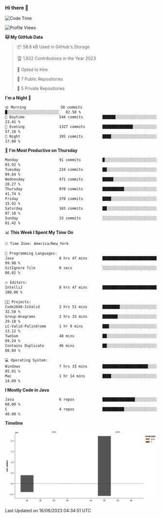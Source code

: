 ### Hi there 👋

<!--START_SECTION:waka-->
![Code Time](http://img.shields.io/badge/Code%20Time-12%20hrs%2026%20mins-blue)

![Profile Views](http://img.shields.io/badge/Profile%20Views-0-blue)

**🐱 My GitHub Data** 

> 📦 58.8 kB Used in GitHub's Storage 
 > 
> 🏆 1,822 Contributions in the Year 2023
 > 
> 💼 Opted to Hire
 > 
> 📜 7 Public Repositories 
 > 
> 🔑 5 Private Repositories 
 > 
**I'm a Night 🦉** 

```text
🌞 Morning                58 commits          █░░░░░░░░░░░░░░░░░░░░░░░░   02.50 % 
🌆 Daytime                544 commits         ██████░░░░░░░░░░░░░░░░░░░   23.41 % 
🌃 Evening                1327 commits        ██████████████░░░░░░░░░░░   57.10 % 
🌙 Night                  395 commits         ████░░░░░░░░░░░░░░░░░░░░░   17.00 % 
```
📅 **I'm Most Productive on Thursday** 

```text
Monday                   91 commits          █░░░░░░░░░░░░░░░░░░░░░░░░   03.92 % 
Tuesday                  224 commits         ██░░░░░░░░░░░░░░░░░░░░░░░   09.64 % 
Wednesday                471 commits         █████░░░░░░░░░░░░░░░░░░░░   20.27 % 
Thursday                 970 commits         ██████████░░░░░░░░░░░░░░░   41.74 % 
Friday                   370 commits         ████░░░░░░░░░░░░░░░░░░░░░   15.92 % 
Saturday                 165 commits         ██░░░░░░░░░░░░░░░░░░░░░░░   07.10 % 
Sunday                   33 commits          ░░░░░░░░░░░░░░░░░░░░░░░░░   01.42 % 
```


📊 **This Week I Spent My Time On** 

```text
🕑︎ Time Zone: America/New_York

💬 Programming Languages: 
Java                     8 hrs 47 mins       █████████████████████████   99.98 % 
GitIgnore file           0 secs              ░░░░░░░░░░░░░░░░░░░░░░░░░   00.02 % 

🔥 Editors: 
IntelliJ                 8 hrs 47 mins       █████████████████████████   100.00 % 

🐱‍💻 Projects: 
Code2040-IsValid         2 hrs 51 mins       ████████░░░░░░░░░░░░░░░░░   32.50 % 
Group-Anagrams           2 hrs 33 mins       ███████░░░░░░░░░░░░░░░░░░   29.18 % 
LC-Valid-Palindrome      1 hr 9 mins         ███░░░░░░░░░░░░░░░░░░░░░░   13.12 % 
TwoSum                   48 mins             ██░░░░░░░░░░░░░░░░░░░░░░░   09.24 % 
Contains Duplicate       46 mins             ██░░░░░░░░░░░░░░░░░░░░░░░   08.84 % 

💻 Operating System: 
Windows                  7 hrs 33 mins       █████████████████████░░░░   85.91 % 
Mac                      1 hr 14 mins        ████░░░░░░░░░░░░░░░░░░░░░   14.09 % 
```

**I Mostly Code in Java** 

```text
Java                     6 repos             ███████████████░░░░░░░░░░   60.00 % 
C                        4 repos             ██████████░░░░░░░░░░░░░░░   40.00 % 
```



**Timeline**

![Lines of Code chart](https://raw.githubusercontent.com/the-beef-calculator/the-beef-calculator/main/assets/bar_graph.png)


 Last Updated on 16/06/2023 04:34:51 UTC
<!--END_SECTION:waka-->
<!--
**the-beef-calculator/the-beef-calculator** is a ✨ _special_ ✨ repository because its `README.md` (this file) appears on your GitHub profile.

Here are some ideas to get you started:

- 🔭 I’m currently working on ...
- 🌱 I’m currently learning ...
- 👯 I’m looking to collaborate on ...
- 🤔 I’m looking for help with ...
- 💬 Ask me about ...
- 📫 How to reach me: ...
- 😄 Pronouns: ...
- ⚡ Fun fact: ...
-->
